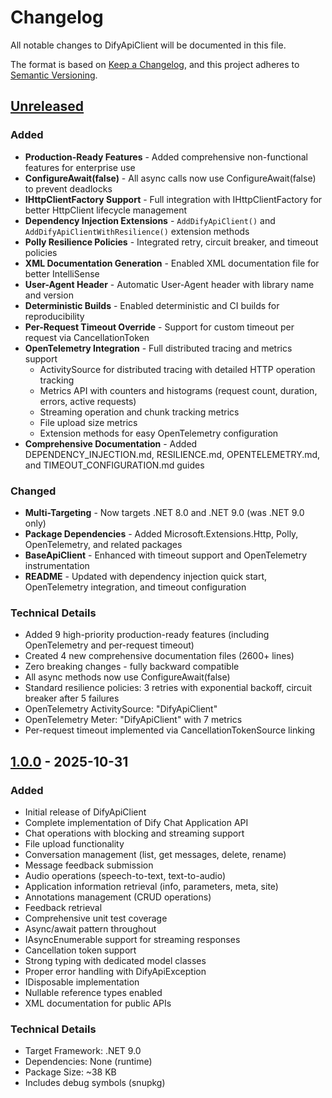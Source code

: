 # Changelog

All notable changes to DifyApiClient will be documented in this file.

The format is based on [Keep a Changelog](https://keepachangelog.com/en/1.0.0/),
and this project adheres to [Semantic Versioning](https://semver.org/spec/v2.0.0.html).

## [Unreleased]

### Added
- **Production-Ready Features** - Added comprehensive non-functional features for enterprise use
- **ConfigureAwait(false)** - All async calls now use ConfigureAwait(false) to prevent deadlocks
- **IHttpClientFactory Support** - Full integration with IHttpClientFactory for better HttpClient lifecycle management
- **Dependency Injection Extensions** - `AddDifyApiClient()` and `AddDifyApiClientWithResilience()` extension methods
- **Polly Resilience Policies** - Integrated retry, circuit breaker, and timeout policies
- **XML Documentation Generation** - Enabled XML documentation file for better IntelliSense
- **User-Agent Header** - Automatic User-Agent header with library name and version
- **Deterministic Builds** - Enabled deterministic and CI builds for reproducibility
- **Per-Request Timeout Override** - Support for custom timeout per request via CancellationToken
- **OpenTelemetry Integration** - Full distributed tracing and metrics support
  - ActivitySource for distributed tracing with detailed HTTP operation tracking
  - Metrics API with counters and histograms (request count, duration, errors, active requests)
  - Streaming operation and chunk tracking metrics
  - File upload size metrics
  - Extension methods for easy OpenTelemetry configuration
- **Comprehensive Documentation** - Added DEPENDENCY_INJECTION.md, RESILIENCE.md, OPENTELEMETRY.md, and TIMEOUT_CONFIGURATION.md guides

### Changed
- **Multi-Targeting** - Now targets .NET 8.0 and .NET 9.0 (was .NET 9.0 only)
- **Package Dependencies** - Added Microsoft.Extensions.Http, Polly, OpenTelemetry, and related packages
- **BaseApiClient** - Enhanced with timeout support and OpenTelemetry instrumentation
- **README** - Updated with dependency injection quick start, OpenTelemetry integration, and timeout configuration

### Technical Details
- Added 9 high-priority production-ready features (including OpenTelemetry and per-request timeout)
- Created 4 new comprehensive documentation files (2600+ lines)
- Zero breaking changes - fully backward compatible
- All async methods now use ConfigureAwait(false)
- Standard resilience policies: 3 retries with exponential backoff, circuit breaker after 5 failures
- OpenTelemetry ActivitySource: "DifyApiClient"
- OpenTelemetry Meter: "DifyApiClient" with 7 metrics
- Per-request timeout implemented via CancellationTokenSource linking 

## [1.0.0] - 2025-10-31

### Added
- Initial release of DifyApiClient
- Complete implementation of Dify Chat Application API
- Chat operations with blocking and streaming support
- File upload functionality
- Conversation management (list, get messages, delete, rename)
- Message feedback submission
- Audio operations (speech-to-text, text-to-audio)
- Application information retrieval (info, parameters, meta, site)
- Annotations management (CRUD operations)
- Feedback retrieval
- Comprehensive unit test coverage
- Async/await pattern throughout
- IAsyncEnumerable support for streaming responses
- Cancellation token support
- Strong typing with dedicated model classes
- Proper error handling with DifyApiException
- IDisposable implementation
- Nullable reference types enabled
- XML documentation for public APIs

### Technical Details
- Target Framework: .NET 9.0
- Dependencies: None (runtime)
- Package Size: ~38 KB
- Includes debug symbols (snupkg)

[Unreleased]: https://github.com/HK-Zhang/DifyApiClient/compare/v1.0.0...HEAD
[1.0.0]: https://github.com/HK-Zhang/DifyApiClient/releases/tag/v1.0.0
